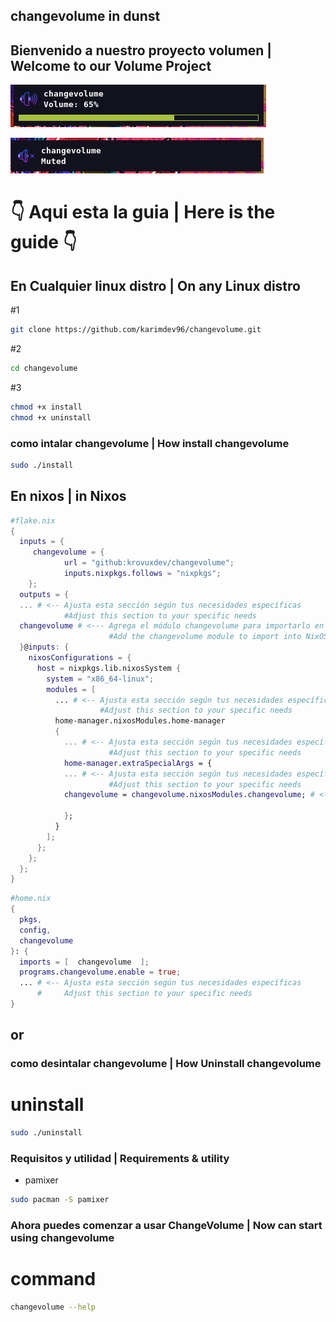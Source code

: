 ## changevolume in dunst
## Bienvenido a nuestro proyecto volumen | Welcome to our Volume Project

![fotos](img/volume.png)

![fotos](img/muted.png)

# 👇 Aqui esta la guia | Here is the guide 👇
## En Cualquier linux distro | On any Linux distro

#1
```bash
git clone https://github.com/karimdev96/changevolume.git
```
#2
```bash
cd changevolume
```
#3
```bash
chmod +x install
chmod +x uninstall
```
### como intalar **changevolume** | How  install **changevolume**
<!-- # install -->
```bash
sudo ./install
```

## En nixos | in Nixos
```nix
#flake.nix
{
  inputs = {
     changevolume = {
            url = "github:krovuxdev/changevolume";
            inputs.nixpkgs.follows = "nixpkgs";
    };
  outputs = {
  ... # <-- Ajusta esta sección según tus necesidades específicas
            #Adjust this section to your specific needs  
  changevolume # <--- Agrega el módulo changevolume para importarlo en la configuración de NixOS
                      #Add the changevolume module to import into NixOS settings
  }@inputs: {
    nixosConfigurations = {
      host = nixpkgs.lib.nixosSystem {
        system = "x86_64-linux";
        modules = [
          ... # <-- Ajusta esta sección según tus necesidades específicas
                    #Adjust this section to your specific needs  
          home-manager.nixosModules.home-manager
          {
            ... # <-- Ajusta esta sección según tus necesidades específicas
                      #Adjust this section to your specific needs  
            home-manager.extraSpecialArgs = {
            ... # <-- Ajusta esta sección según tus necesidades específicas
                      #Adjust this section to your specific needs  
            changevolume = changevolume.nixosModules.changevolume; # <--- # Importa el módulo changevolume para NixOS
                                                                          # Import the changevolume module for NixOS
            };
          }
        ];
      };
    };
  };
}
```
```nix
#home.nix
{
  pkgs,
  config,
  changevolume
}: {
  imports = [  changevolume  ];
  programs.changevolume.enable = true;
  ... # <-- Ajusta esta sección según tus necesidades específicas
      #     Adjust this section to your specific needs
}
```


## or
### como desintalar changevolume | How Uninstall changevolume
# uninstall 
```bash
sudo ./uninstall
```
<!-- ### debe instalar pamixer para que pueda ejecutar changevolume -->
### Requisitos y utilidad | Requirements & utility
- pamixer
```bash
sudo pacman -S pamixer
```

### Ahora puedes comenzar a usar ChangeVolume | Now can start using changevolume
# command
```bash
changevolume --help
```

